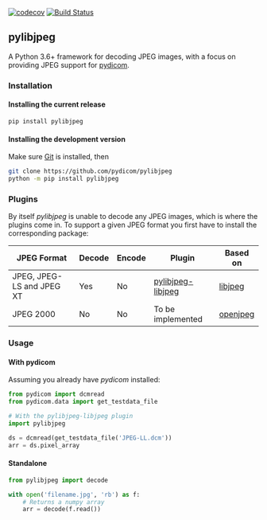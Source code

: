 [![codecov](https://codecov.io/gh/pydicom/pylibjpeg/branch/master/graph/badge.svg)](https://codecov.io/gh/pydicom/pylibjpeg)
[![Build Status](https://travis-ci.org/pydicom/pylibjpeg.svg?branch=master)](https://travis-ci.org/pydicom/pylibjpeg)

## pylibjpeg

A Python 3.6+ framework for decoding JPEG images, with a focus on providing JPEG support for [pydicom](https://github.com/pydicom/pydicom).


### Installation
#### Installing the current release

```
pip install pylibjpeg
```

#### Installing the development version

Make sure [Git](https://git-scm.com/) is installed, then
```bash
git clone https://github.com/pydicom/pylibjpeg
python -m pip install pylibjpeg
```

### Plugins

By itself *pylibjpeg* is unable to decode any JPEG images, which is where the
plugins come in. To support a given JPEG format you first have to install
the corresponding package:

| JPEG Format | Decode | Encode | Plugin | Based on |
|---|------|---|---|---|
| JPEG, JPEG-LS and JPEG XT | Yes | No | [pylibjpeg-libjpeg](https://github.com/pydicom/pylibjpeg-libjpeg) | [libjpeg](https://github.com/thorfdbg/libjpeg) |
| JPEG 2000 | No | No | To be implemented | [openjpeg](https://github.com/uclouvain/openjpeg)|

### Usage
#### With pydicom
Assuming you already have *pydicom* installed:

```python
from pydicom import dcmread
from pydicom.data import get_testdata_file

# With the pylibjpeg-libjpeg plugin
import pylibjpeg

ds = dcmread(get_testdata_file('JPEG-LL.dcm'))
arr = ds.pixel_array
```

#### Standalone

```python
from pylibjpeg import decode

with open('filename.jpg', 'rb') as f:
    # Returns a numpy array
    arr = decode(f.read())
```
